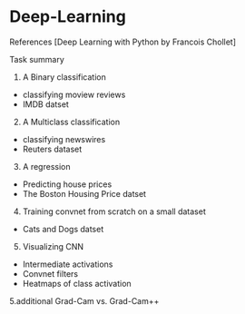 # Deep-Learning

References [Deep Learning with Python by Francois Chollet]

Task summary 
1. A Binary classification 
  - classifying moview reviews 
  - IMDB datset

2. A Multiclass classification
  - classifying newswires
  - Reuters dataset

3. A regression 
  - Predicting house prices
  - The Boston Housing Price datset 

4. Training convnet from scratch on a small dataset
  - Cats and Dogs datset

5. Visualizing CNN 
  - Intermediate activations
  - Convnet filters
  - Heatmaps of class activation
  
5.additional Grad-Cam vs. Grad-Cam++


